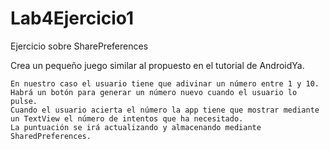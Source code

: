 # Lab4Ejercicio1
Ejercicio sobre SharePreferences

Crea un pequeño juego similar al propuesto en el tutorial de AndroidYa.

    En nuestro caso el usuario tiene que adivinar un número entre 1 y 10.
    Habrá un botón para generar un número nuevo cuando el usuario lo pulse.
    Cuando el usuario acierta el número la app tiene que mostrar mediante un TextView el número de intentos que ha necesitado.
    La puntuación se irá actualizando y almacenando mediante SharedPreferences.

